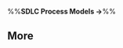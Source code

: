 <link rel="stylesheet" href="{{baseUrl}}/css/textbook.css">

<div class="website-content">

%%**SDLC Process Models →**%%

## More

<div id="main">

<include src="cmmi/embed.md" />

</div>

</div>
